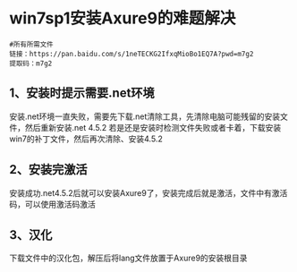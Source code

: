 # win7sp1安装Axure9的难题解决

```language
#所有所需文件
链接：https://pan.baidu.com/s/1neTECKG2IfxqMioBo1EQ7A?pwd=m7g2 
提取码：m7g2
```

## 1、安装时提示需要.net环境

安装.net环境一直失败，需要先下载.net清除工具，先清除电脑可能残留的安装文件，然后重新安装.net 4.5.2
若是还是安装时检测文件失败或者卡着，下载安装win7的补丁文件，然后再次清除、安装4.5.2

## 2、安装完激活

安装成功.net4.5.2后就可以安装Axure9了，安装完成后就是激活，文件中有激活码，可以使用激活码激活

## 3、汉化

下载文件中的汉化包，解压后将lang文件放置于Axure9的安装根目录
